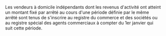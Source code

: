 Les vendeurs à domicile indépendants dont les revenus d'activité ont atteint un montant fixé par arrêté au cours d'une période définie par le même arrêté sont tenus de s'inscrire au registre du commerce et des sociétés ou au registre spécial des agents commerciaux à compter du 1er janvier qui suit cette période.
